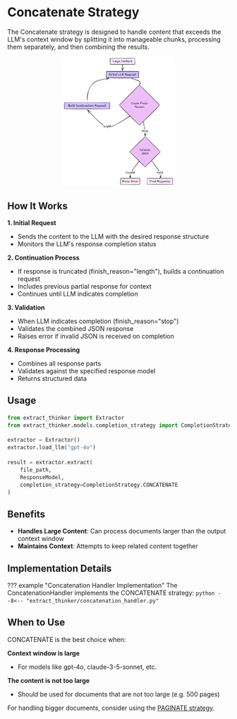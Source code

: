 # Concatenate Strategy

The Concatenate strategy is designed to handle content that exceeds the LLM's context window by splitting it into manageable chunks, processing them separately, and then combining the results.

<div align="center">
  <img src="../../assets/completion_concatenate.png" alt="Concatenate Strategy" width="50%">
</div>

## How It Works

**1. Initial Request**

- Sends the content to the LLM with the desired response structure
- Monitors the LLM's response completion status

**2. Continuation Process**

- If response is truncated (finish_reason="length"), builds a continuation request
- Includes previous partial response for context
- Continues until LLM indicates completion

**3. Validation**

- When LLM indicates completion (finish_reason="stop")
- Validates the combined JSON response
- Raises error if invalid JSON is received on completion

**4. Response Processing**

- Combines all response parts
- Validates against the specified response model
- Returns structured data

## Usage

```python
from extract_thinker import Extractor
from extract_thinker.models.completion_strategy import CompletionStrategy

extractor = Extractor()
extractor.load_llm("gpt-4o")

result = extractor.extract(
    file_path,
    ResponseModel,
    completion_strategy=CompletionStrategy.CONCATENATE
)
```

## Benefits

- **Handles Large Content**: Can process documents larger than the output context window
- **Maintains Context**: Attempts to keep related content together

## Implementation Details

??? example "Concatenation Handler Implementation"
    The ConcatenationHandler implements the CONCATENATE strategy:
    ```python
    --8<-- "extract_thinker/concatenation_handler.py"
    ```

## When to Use

CONCATENATE is the best choice when:

**Context window is large**

- For models like gpt-4o, claude-3-5-sonnet, etc.

**The content is not too large**

- Should be used for documents that are not too large (e.g. 500 pages)

For handling bigger documents, consider using the [PAGINATE strategy](../completion-strategies/paginate.md).
